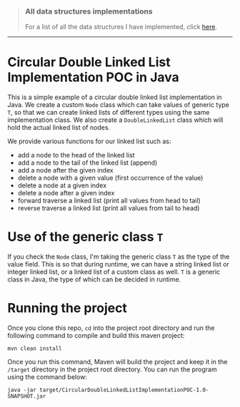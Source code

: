 > ### All data structures implementations
>
> For a list of all the data structures I have implemented, click [here](https://gist.github.com/contactsunny/4a97886c7da57461efa8cd2538a49dbc).

---

# Circular Double Linked List Implementation POC in Java

This is a simple example of a circular double linked list implementation in Java. We create a custom ```Node``` class which can take values of
generic type ```T```, so that we can create linked lists of different types using the same implementation class. We also create a 
```DoubleLinkedList``` class which will hold the actual linked list of nodes.

We provide various functions for our linked list such as:
- add a node to the head of the linked list
- add a node to the tail of the linked list (append)
- add a node after the given index
- delete a node with a given value (first occurrence of the value)
- delete a node at a given index
- delete a node after a given index
- forward traverse a linked list (print all values from head to tail)
- reverse traverse a linked list (print all values from tail to head)

# Use of the generic class ```T```

If you check the ```Node``` class, I'm taking the generic class ```T``` as the type of the value field. This is so that during
runtime, we can have a string linked list or integer linked list, or a linked list of a custom class as well. ```T``` is a generic class in Java,
the type of which can be decided in runtime.

# Running the project

Once you clone this repo, ```cd``` into the project root directory and run the following command to compile and build this maven project:

```shell script
mvn clean install
```

Once you run this command, Maven will build the project and keep it in the ```/target``` directory in the project root directory.
You can run the program using the command below:

```shell script
java -jar target/CircularDoubleLinkedListImplementationPOC-1.0-SNAPSHOT.jar
```